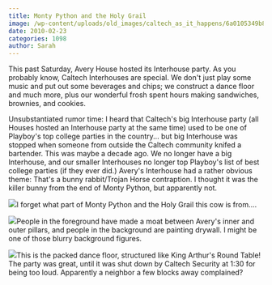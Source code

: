 ```yaml
---
title: Monty Python and the Holy Grail
image: /wp-content/uploads/old_images/caltech_as_it_happens/6a0105349b8251970b01310f2cd79f970c.jpg
date: 2010-02-23
categories: 1098
author: Sarah
---
```


This past Saturday, Avery House hosted its Interhouse party. As you probably know, Caltech Interhouses are special. We don't just play some music and put out some beverages and chips; we construct a dance floor and much more, plus our wonderful frosh spent hours making sandwiches, brownies, and cookies.

Unsubstantiated rumor time: I heard that Caltech's big Interhouse party (all Houses hosted an Interhouse party at the same time) used to be one of Playboy's top college parties in the country... but big Interhouse was stopped when someone from outside the Caltech community knifed a bartender. This was maybe a decade ago. We no longer have a big Interhouse, and our smaller Interhouses no longer top Playboy's list of best college parties (if they ever did.)
Avery's Interhouse had a rather obvious theme:
That's a bunny rabbit/Trojan Horse contraption. I thought it was the killer bunny from the end of Monty Python, but apparently not.


![](/old_images/caltech_as_it_happens/6a0105349b8251970b01310f2cdf52970c.jpg)I forget what part of Monty Python and the Holy Grail this cow is from....


![](/old_images/caltech_as_it_happens/6a0105349b8251970b0120a8c60ee3970b.jpg)People in the foreground have made a moat between Avery's inner and outer pillars, and people in the background are painting drywall. I might be one of those blurry background figures.


![](/old_images/caltech_as_it_happens/6a0105349b8251970b01310f2ce247970c.jpg)This is the packed dance floor, structured like King Arthur's Round Table!
The party was great, until it was shut down by Caltech Security at 1:30 for being too loud. Apparently a neighbor a few blocks away complained?
